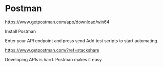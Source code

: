 # Postman 




https://www.getpostman.com/app/download/win64



Install Postman

Enter your API endpoint and press send Add test scripts to start automating.


https://www.getpostman.com/?ref=stackshare


Developing APIs is hard. Postman makes it easy.









